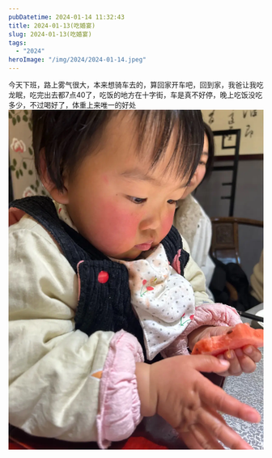 ```yaml
---
pubDatetime: 2024-01-14 11:32:43
title: 2024-01-13(吃婚宴)
slug: 2024-01-13(吃婚宴)
tags:
  - "2024"
heroImage: "/img/2024/2024-01-14.jpeg"
---
```


今天下班，路上雾气很大，本来想骑车去的，算回家开车吧，回到家，我爸让我吃龙眠，吃完出去都7点40了，吃饭的地方在十字街，车是真不好停，晚上吃饭没吃多少，不过喝好了，体重上来唯一的好处
![](../../../../public/img/2024/2024-01-14.jpeg)

